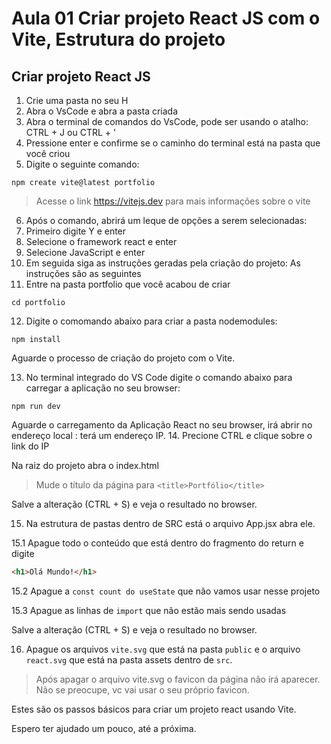 # Aula 01 Criar projeto React JS com o Vite, Estrutura do projeto

## Criar projeto React JS

1. Crie uma pasta no seu H
2. Abra o VsCode e abra a pasta criada
3. Abra o terminal de comandos do VsCode, pode ser usando o atalho:  CTRL + J ou CTRL + '
4. Pressione enter e confirme se o caminho do terminal está na pasta que você criou
5. Digite o seguinte comando:

`npm create vite@latest portfolio `

> Acesse o link https://vitejs.dev para mais informações sobre o vite

6. Após o comando, abrirá um leque de opções a serem selecionadas:
7. Primeiro digite Y e enter
8. Selecione o framework react e enter
9. Selecione JavaScript e enter
10. Em seguida siga as instruções geradas pela criação do projeto: As instruções são as seguintes
11. Entre na pasta portfolio que você acabou de criar

`cd portfolio`

12. Digite o comomando abaixo para criar a pasta nodemodules:

`npm install`

Aguarde o processo de criação do projeto com o Vite.

13. No terminal integrado do VS Code digite o comando abaixo para carregar a aplicação no seu browser:

`npm run dev`

Aguarde o carregamento da Aplicação React no seu browser,
irá abrir no endereço local : terá um endereço IP. 
14. Precione CTRL e clique sobre o link do IP

Na raiz do projeto abra o index.html

> Mude o título da página para `<title>Portfólio</title>`

Salve a alteração (CTRL + S) e veja o resultado no browser.

15. Na estrutura de pastas dentro de SRC está o arquivo App.jsx abra ele.

15.1 Apague todo o conteúdo que está dentro do fragmento do return e digite
~~~html
<h1>Olá Mundo!</h1>
~~~
15.2 Apague a `const count do useState` que não vamos usar nesse projeto

15.3 Apague as linhas de `import` que não estão mais sendo usadas

Salve a alteração (CTRL + S) e veja o resultado no browser.

16. Apague os arquivos `vite.svg` que está na pasta `public` e o arquivo `react.svg` que está na pasta assets dentro de `src`.

> Após apagar o arquivo vite.svg o favicon da página não irá aparecer. Não se preocupe, vc vai usar o seu próprio favicon.

Estes são os passos básicos para criar um projeto react usando Vite.

Espero ter ajudado um pouco, até a próxima.

